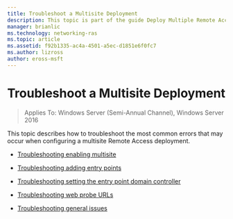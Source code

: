 ```yaml
---
title: Troubleshoot a Multisite Deployment
description: This topic is part of the guide Deploy Multiple Remote Access Servers in a Multisite Deployment in Windows Server 2016.
manager: brianlic
ms.technology: networking-ras
ms.topic: article
ms.assetid: f92b1335-ac4a-4501-a5ec-d1851e6f0fc7
ms.author: lizross
author: eross-msft
---
```

# Troubleshoot a Multisite Deployment

>Applies To: Windows Server (Semi-Annual Channel), Windows Server 2016

This topic describes how to troubleshoot the most common errors that may occur when configuring a multisite Remote Access deployment.

-   [Troubleshooting enabling multisite](Troubleshooting-Enabling-Multisite.md)

-   [Troubleshooting adding entry points](Troubleshooting-Adding-Entry-Points.md)

-   [Troubleshooting setting the entry point domain controller](Troubleshooting-Setting-the-Entry-Point-Domain-Controller.md)

-   [Troubleshooting web probe URLs](Troubleshooting-Web-Probe-URLs.md)

-   [Troubleshooting general issues](Troubleshooting-General-Issues.md)



